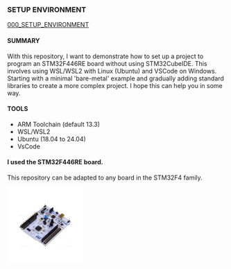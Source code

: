 
### SETUP ENVIRONMENT
[000_SETUP_ENVIRONMENT](https://github.com/janieblas/STM32F446E_whitout_stm32CubeIDE/tree/rework_readme_main/000_SETUP_ENVIRONMENT)

#### SUMMARY
With this repository, I want to demonstrate how to set up a project to program an STM32F446RE board without using STM32CubeIDE. This involves using WSL/WSL2 with Linux (Ubuntu) and VSCode on Windows. Starting with a minimal 'bare-metal' example and gradually adding standard libraries to create a more complex project. I hope this can help you in some way.

#### TOOLS 
- ARM Toolchain (default 13.3)
- WSL/WSL2
- Ubuntu (18.04 to 24.04)
- VsCode

#### I used the STM32F446RE board.
This repository can be adapted to any board in the STM32F4 family.

<img src="NUCLEO-F446RE.jpg" alt="NUCLEO-F446RE" style="width:35%;">

